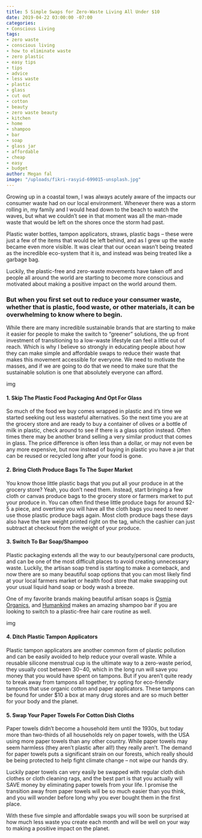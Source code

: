 ```yaml
---
title: 5 Simple Swaps for Zero-Waste Living All Under $10
date: 2019-04-22 03:00:00 -07:00
categories:
- Conscious Living
tags:
- zero waste
- conscious living
- how to eliminate waste
- zero plastic
- easy tips
- tips
- advice
- less waste
- plastic
- glass
- cut out
- cotton
- beauty
- zero waste beauty
- kitchen
- home
- shampoo
- bar
- soap
- glass jar
- affordable
- cheap
- easy
- budget
author: Megan fal
image: "/uploads/fikri-rasyid-699015-unsplash.jpg"
---
```


Growing up in a coastal town, I was always acutely aware of the impacts our consumer waste had on our local environment. Whenever there was a storm rolling in, my family and I would head down to the beach to watch the waves, but what we couldn’t see in that moment was all the man-made waste that would be left on the shores once the storm had past. 

Plastic water bottles, tampon applicators, straws, plastic bags – these were just a few of the items that would be left behind, and as I grew up the waste became even more visible. It was clear that our ocean wasn’t being treated as the incredible eco-system that it is, and instead was being treated like a garbage bag.

Luckily, the plastic-free and zero-waste movements have taken off and people all around the world are starting to become more conscious and motivated about making a positive impact on the world around them. 

### But when you first set out to reduce your consumer waste, whether that is plastic, food waste, or other materials, it can be overwhelming to know where to begin. 

While there are many incredible sustainable brands that are starting to make it easier for people to make the switch to “greener” solutions, the up front investment of transitioning to a low-waste lifestyle can feel a little out of reach. Which is why I believe so strongly in educating people about how they can make simple and affordable swaps to reduce their waste that makes this movement accessible for everyone. We need to motivate the masses, and if we are going to do that we need to make sure that the sustainable solution is one that absolutely everyone can afford. 

img

#### 1. Skip The Plastic Food Packaging And Opt For Glass

So much of the food we buy comes wrapped in plastic and it’s time we started seeking out less wasteful alternatives. So the next time you are at the grocery store and are ready to buy a container of olives or a bottle of milk in plastic, check around to see if there is a glass option instead. Often times there may be another brand selling a very similar product that comes in glass. The price difference is often less than a dollar, or may not even be any more expensive, but now instead of buying in plastic you have a jar that can be reused or recycled long after your food is gone.

#### 2. Bring Cloth Produce Bags To The Super Market

You know those little plastic bags that you put all your produce in at the grocery store? Yeah, you don’t need them. Instead, start bringing a few cloth or canvas produce bags to the grocery store or farmers market to put your produce in. You can often find these little produce bags for around $2-5 a piece, and overtime you will have all the cloth bags you need to never use those plastic produce bags again. Most cloth produce bags these days also have the tare weight printed right on the tag, which the cashier can just subtract at checkout from the weight of your produce.

#### 3. Switch To Bar Soap/Shampoo

Plastic packaging extends all the way to our beauty/personal care products, and can be one of the most difficult places to avoid creating unnecessary waste. Luckily, the artisan soap trend is starting to make a comeback, and now there are so many beautiful soap options that you can most likely find at your local farmers market or health food store that make swapping out your usual liquid hand soap or body wash a breeze.

One of my favorite brands making beautiful artisan soaps is [Osmia Organics](https://osmiaorganics.com/), and [Humankind](https://byhumankind.com/products/shampoo) makes an amazing shampoo bar if you are looking to switch to a plastic-free hair care routine as well.

img

#### 4. Ditch Plastic Tampon Applicators

Plastic tampon applicators are another common form of plastic pollution and can be easily avoided to help reduce your overall waste. While a reusable silicone menstrual cup is the ultimate way to a zero-waste period, they usually cost between $30-$40, which in the long run will save you money that you would have spent on tampons. But if you aren’t quite ready to break away from tampons all together, try opting for eco-friendly tampons that use organic cotton and paper applicators. These tampons can be found for under $10 a box at many drug stores and are so much better for your body and the planet.

#### 5. Swap Your Paper Towels For Cotton Dish Cloths 

Paper towels didn’t become a household item until the 1930s, but today more than two-thirds of all households rely on paper towels, with the USA using more paper towels than any other country. While paper towels may seem harmless (they aren’t plastic after all!) they really aren’t. The demand for paper towels puts a significant strain on our forests, which really should be being protected to help fight climate change – not wipe our hands dry. 

Luckily paper towels can very easily be swapped with regular cloth dish clothes or cloth cleaning rags, and the best part is that you actually will SAVE money by eliminating paper towels from your life. I promise the transition away from paper towels will be so much easier than you think, and you will wonder before long why you ever bought them in the first place.

With these five simple and affordable swaps you will soon be surprised at how much less waste you create each month and will be well on your way to making a positive impact on the planet.
